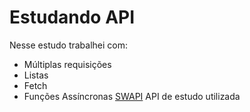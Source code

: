 # Estudando API
<p> Nesse estudo trabalhei com: </p>

 - Múltiplas requisições
 - Listas
 - Fetch
 - Funções Assíncronas
 [SWAPI](https://swapi.dev/) API de estudo utilizada

 

